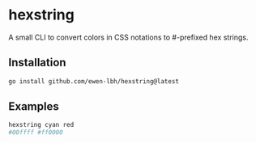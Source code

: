 # hexstring

A small CLI to convert colors in CSS notations to #-prefixed hex strings.

## Installation

```sh
go install github.com/ewen-lbh/hexstring@latest
```

## Examples

```sh
hexstring cyan red
#00ffff #ff0000
```
